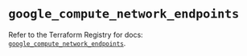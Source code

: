# `google_compute_network_endpoints`

Refer to the Terraform Registry for docs: [`google_compute_network_endpoints`](https://registry.terraform.io/providers/hashicorp/google/6.40.0/docs/resources/compute_network_endpoints).
